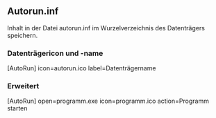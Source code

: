 ## Autorun.inf

Inhalt in der Datei autorun.inf im Wurzelverzeichnis des Datenträgers speichern.

### Datenträgericon und -name

[AutoRun]
icon=autorun.ico
label=Datenträgername

### Erweitert

[AutoRun]
open=programm.exe
icon=programm.ico
action=Programm starten
